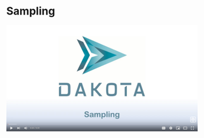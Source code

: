 Sampling
=======================================

[![alt text](img/SamplingScreencastTeaser.png "Watch Screencast 2.2: Sampling")](https://www.youtube.com/watch?v=dnqoUCw6wSo&list=PLouetuxaIMDo-NMFXT-hlHYhOkePLrayY&index=5)
